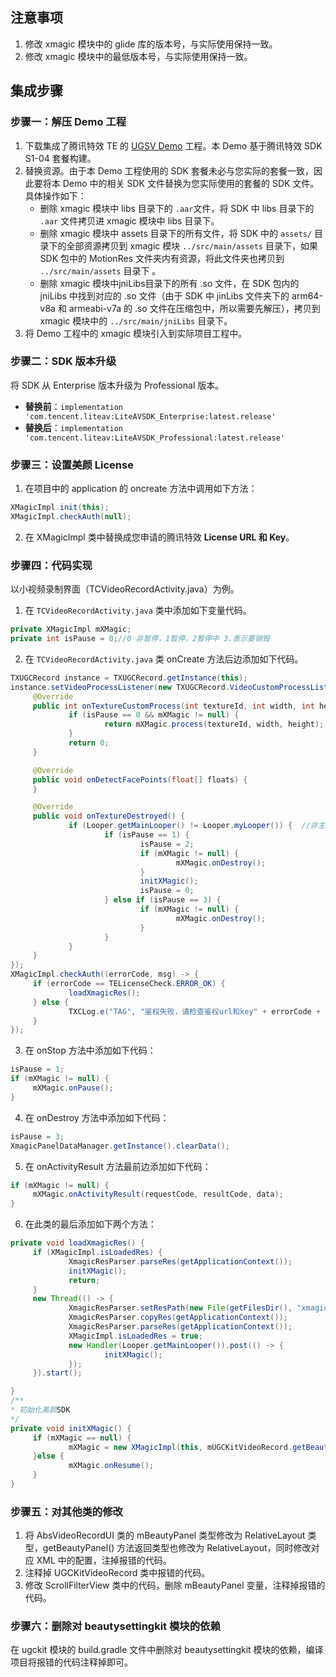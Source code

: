## 注意事项
1. 修改 xmagic 模块中的 glide 库的版本号，与实际使用保持一致。
2. 修改 xmagic 模块中的最低版本号，与实际使用保持一致。


## 集成步骤
### 步骤一：解压 Demo 工程
1. 下载集成了腾讯特效 TE 的 [UGSV Demo](https://mediacloud-76607.gzc.vod.tencent-cloud.com/TencentEffect/Android/2.4.1.115.vcube/UGSV_Demo.zip) 工程。本 Demo 基于腾讯特效 SDK S1-04 套餐构建。
2. 替换资源。由于本 Demo 工程使用的 SDK 套餐未必与您实际的套餐一致，因此要将本 Demo 中的相关 SDK 文件替换为您实际使用的套餐的 SDK 文件。具体操作如下：
   - 删除 xmagic 模块中 libs 目录下的 `.aar`文件，将 SDK 中 libs 目录下的 `.aar` 文件拷贝进 xmagic 模块中 libs 目录下。
   - 删除 xmagic 模块中 assets 目录下的所有文件，将 SDK 中的 `assets/` 目录下的全部资源拷贝到 xmagic 模块 `../src/main/assets` 目录下，如果SDK 包中的 MotionRes 文件夹内有资源，将此文件夹也拷贝到 `../src/main/assets` 目录下 。
   - 删除 xmagic 模块中jniLibs目录下的所有 .so 文件，在 SDK 包内的 jniLibs 中找到对应的 .so 文件（由于 SDK 中 jinLibs 文件夹下的 arm64-v8a 和 armeabi-v7a 的 .so 文件在压缩包中，所以需要先解压），拷贝到 xmagic 模块中的 `../src/main/jniLibs` 目录下。
3. 将 Demo ⼯程中的 xmagic 模块引⼊到实际项⽬⼯程中。

### 步骤二：SDK 版本升级
将 SDK 从 Enterprise 版本升级为 Professional 版本。
- **替换前**：`implementation 'com.tencent.liteav:LiteAVSDK_Enterprise:latest.release'`
- **替换后**：`implementation 'com.tencent.liteav:LiteAVSDK_Professional:latest.release'`

### 步骤三：设置美颜 License
1. 在项目中的 application 的 oncreate 方法中调用如下方法：
```java
XMagicImpl.init(this);
XMagicImpl.checkAuth(null);
```
2. 在 XMagicImpl 类中替换成您申请的腾讯特效 **License URL 和 Key**。

### 步骤四：代码实现
以小视频录制界面（TCVideoRecordActivity.java）为例。

1. 在 `TCVideoRecordActivity.java` 类中添加如下变量代码。
```java
private XMagicImpl mXMagic;
private int isPause = 0;//0 非暂停，1暂停，2暂停中 3.表示要销毁
```
2. 在 `TCVideoRecordActivity.java` 类 onCreate 方法后边添加如下代码。
```java
TXUGCRecord instance = TXUGCRecord.getInstance(this);
instance.setVideoProcessListener(new TXUGCRecord.VideoCustomProcessListener() {
	 @Override
	 public int onTextureCustomProcess(int textureId, int width, int height) {
			 if (isPause == 0 && mXMagic != null) {
					 return mXMagic.process(textureId, width, height);
			 }
			 return 0;
	 }

	 @Override
	 public void onDetectFacePoints(float[] floats) {
	 }

	 @Override
	 public void onTextureDestroyed() {
			 if (Looper.getMainLooper() != Looper.myLooper()) {  //非主线程
					 if (isPause == 1) {
							 isPause = 2;
							 if (mXMagic != null) {
									 mXMagic.onDestroy();
							 }
							 initXMagic();
							 isPause = 0;
					 } else if (isPause == 3) {
							 if (mXMagic != null) {
									 mXMagic.onDestroy();
							 }
					 }
			 }
	 }
});
XMagicImpl.checkAuth((errorCode, msg) -> {
	 if (errorCode == TELicenseCheck.ERROR_OK) {
			 loadXmagicRes();
	 } else {
			 TXCLog.e("TAG", "鉴权失败，请检查鉴权url和key" + errorCode + " " + msg);
	 }
});
```
3. 在 onStop 方法中添加如下代码：
```java
isPause = 1;
if (mXMagic != null) {
	 mXMagic.onPause();
}
```
4. 在 onDestroy 方法中添加如下代码：
```java
isPause = 3;
XmagicPanelDataManager.getInstance().clearData();
```
5. 在 onActivityResult 方法最前边添加如下代码：
```java
if (mXMagic != null) {
	 mXMagic.onActivityResult(requestCode, resultCode, data);
}
```
6. 在此类的最后添加如下两个方法：
```java
private void loadXmagicRes() {
	 if (XMagicImpl.isLoadedRes) {
			 XmagicResParser.parseRes(getApplicationContext());
			 initXMagic();
			 return;
	 }
	 new Thread(() -> {
			 XmagicResParser.setResPath(new File(getFilesDir(), "xmagic").getAbsolutePath());
			 XmagicResParser.copyRes(getApplicationContext());
			 XmagicResParser.parseRes(getApplicationContext());
			 XMagicImpl.isLoadedRes = true;
			 new Handler(Looper.getMainLooper()).post(() -> {
					 initXMagic();
			 });
	 }).start();

}
/**
* 初始化美颜SDK
*/
private void initXMagic() {
	 if (mXMagic == null) {
			 mXMagic = new XMagicImpl(this, mUGCKitVideoRecord.getBeautyPanel());
	 }else {
			 mXMagic.onResume();
	 }
}
```

### 步骤五：对其他类的修改

1. 将 AbsVideoRecordUI 类的 mBeautyPanel 类型修改为 RelativeLayout 类型，getBeautyPanel() 方法返回类型也修改为 RelativeLayout，同时修改对应 XML 中的配置，注掉报错的代码。
2. 注释掉 UGCKitVideoRecord 类中报错的代码。
3. 修改 ScrollFilterView 类中的代码，删除 mBeautyPanel 变量，注释掉报错的代码。

### 步骤六：删除对 beautysettingkit 模块的依赖
在 ugckit 模块的 build.gradle 文件中删除对 beautysettingkit 模块的依赖，编译项目将报错的代码注释掉即可。

